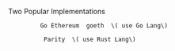 Two Popular Implementations

```
         Go Ethereum  goeth  \( use Go Lang\)

          Parity  \( use Rust Lang\)
```



